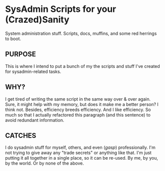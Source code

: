 # SysAdmin Scripts for your (Crazed)Sanity
System administration stuff.  Scripts, docs, muffins, and some red herrings to boot.

## PURPOSE
This is where I intend to put a bunch of my the scripts and stuff I've created for sysadmin-related tasks.

## WHY?
I get tired of writing the same script in the same way over & over again.  Sure, it might help with my memory, but does it make me a better person?  I think not. Besides, efficiency breeds efficiency.  And I like efficiency.  So much so that I actually refactored this paragraph (and this sentence) to avoid redundant information.

## CATCHES
I do sysadmin stuff for myself, others, and even (*gasp*) professionally.  I'm not trying to give away any "trade secrets" or anything like that.  I'm just putting it all together in a single place, so it can be re-used.  By me, by you, by the world.  Or by none of the above.
